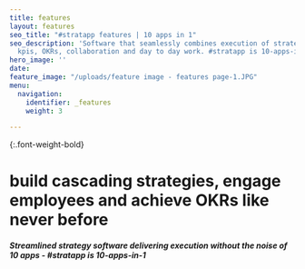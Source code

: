 ```yaml
---
title: features
layout: features
seo_title: "#stratapp features | 10 apps in 1"
seo_description: 'Software that seamlessly combines execution of strategy, goals,
  kpis, OKRs, collaboration and day to day work. #stratapp is 10-apps-in-1'
hero_image: ''
date: 
feature_image: "/uploads/feature image - features page-1.JPG"
menu:
  navigation:
    identifier: _features
    weight: 3

---
```

{:.font-weight-bold}

# build cascading strategies, engage employees and achieve OKRs like never before

##### Streamlined strategy software delivering execution without the noise of 10 apps - #stratapp is 10-apps-in-1
